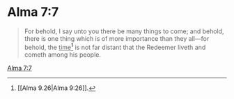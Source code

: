 # Alma 7:7

> For behold, I say unto you there be many things to come; and behold, there is one thing which is of more importance than they all—for behold, the <u>time</u>[^a] is not far distant that the Redeemer liveth and cometh among his people.

[Alma 7:7](https://www.churchofjesuschrist.org/study/scriptures/bofm/alma/7?lang=eng&id=p7#p7)


[^a]: [[Alma 9.26|Alma 9:26]].  
